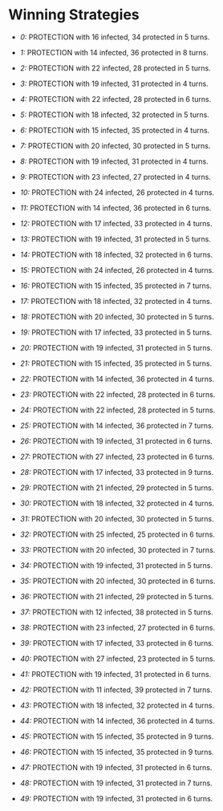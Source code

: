 # Winning Strategies

* _0:_ PROTECTION with 16 infected, 34 protected in 5 turns.


* _1:_ PROTECTION with 14 infected, 36 protected in 8 turns.


* _2:_ PROTECTION with 22 infected, 28 protected in 5 turns.


* _3:_ PROTECTION with 19 infected, 31 protected in 4 turns.


* _4:_ PROTECTION with 22 infected, 28 protected in 6 turns.


* _5:_ PROTECTION with 18 infected, 32 protected in 5 turns.


* _6:_ PROTECTION with 15 infected, 35 protected in 4 turns.


* _7:_ PROTECTION with 20 infected, 30 protected in 5 turns.


* _8:_ PROTECTION with 19 infected, 31 protected in 4 turns.


* _9:_ PROTECTION with 23 infected, 27 protected in 4 turns.


* _10:_ PROTECTION with 24 infected, 26 protected in 4 turns.


* _11:_ PROTECTION with 14 infected, 36 protected in 6 turns.


* _12:_ PROTECTION with 17 infected, 33 protected in 4 turns.


* _13:_ PROTECTION with 19 infected, 31 protected in 5 turns.


* _14:_ PROTECTION with 18 infected, 32 protected in 6 turns.


* _15:_ PROTECTION with 24 infected, 26 protected in 4 turns.


* _16:_ PROTECTION with 15 infected, 35 protected in 7 turns.


* _17:_ PROTECTION with 18 infected, 32 protected in 4 turns.


* _18:_ PROTECTION with 20 infected, 30 protected in 5 turns.


* _19:_ PROTECTION with 17 infected, 33 protected in 5 turns.


* _20:_ PROTECTION with 19 infected, 31 protected in 5 turns.


* _21:_ PROTECTION with 15 infected, 35 protected in 5 turns.


* _22:_ PROTECTION with 14 infected, 36 protected in 4 turns.


* _23:_ PROTECTION with 22 infected, 28 protected in 6 turns.


* _24:_ PROTECTION with 22 infected, 28 protected in 5 turns.


* _25:_ PROTECTION with 14 infected, 36 protected in 7 turns.


* _26:_ PROTECTION with 19 infected, 31 protected in 6 turns.


* _27:_ PROTECTION with 27 infected, 23 protected in 6 turns.


* _28:_ PROTECTION with 17 infected, 33 protected in 9 turns.


* _29:_ PROTECTION with 21 infected, 29 protected in 5 turns.


* _30:_ PROTECTION with 18 infected, 32 protected in 4 turns.


* _31:_ PROTECTION with 20 infected, 30 protected in 5 turns.


* _32:_ PROTECTION with 25 infected, 25 protected in 6 turns.


* _33:_ PROTECTION with 20 infected, 30 protected in 7 turns.


* _34:_ PROTECTION with 19 infected, 31 protected in 5 turns.


* _35:_ PROTECTION with 20 infected, 30 protected in 6 turns.


* _36:_ PROTECTION with 21 infected, 29 protected in 5 turns.


* _37:_ PROTECTION with 12 infected, 38 protected in 5 turns.


* _38:_ PROTECTION with 23 infected, 27 protected in 6 turns.


* _39:_ PROTECTION with 17 infected, 33 protected in 6 turns.


* _40:_ PROTECTION with 27 infected, 23 protected in 5 turns.


* _41:_ PROTECTION with 19 infected, 31 protected in 6 turns.


* _42:_ PROTECTION with 11 infected, 39 protected in 7 turns.


* _43:_ PROTECTION with 18 infected, 32 protected in 4 turns.


* _44:_ PROTECTION with 14 infected, 36 protected in 4 turns.


* _45:_ PROTECTION with 15 infected, 35 protected in 9 turns.


* _46:_ PROTECTION with 15 infected, 35 protected in 9 turns.


* _47:_ PROTECTION with 19 infected, 31 protected in 6 turns.


* _48:_ PROTECTION with 19 infected, 31 protected in 7 turns.


* _49:_ PROTECTION with 19 infected, 31 protected in 6 turns.


